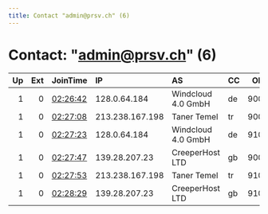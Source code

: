 ```yaml
---
title: Contact "admin@prsv.ch" (6)
---
```


# Contact: "admin@prsv.ch" (6)

|   Up |   Ext | JoinTime                                                                                              | IP              | AS                 | CC   |   ORp |   Dirp | OS    | Version   | Nickname   |   eFamMembers |
|-----:|------:|:------------------------------------------------------------------------------------------------------|:----------------|:-------------------|:-----|------:|-------:|:------|:----------|:-----------|--------------:|
|    1 |     0 | [02:26:42](https://nusenu.github.io/OrNetStats/w/relay/083F459EA734049FB3BD1BE485E013ACB169C496.html) | 128.0.64.184    | Windcloud 4.0 GmbH | de   |  9000 |      0 | Linux | 0.4.7.9   | prsv       |            66 |
|    1 |     0 | [02:27:08](https://nusenu.github.io/OrNetStats/w/relay/D35EEB59F93C629F2833E0FE6BA85E4BADF6F731.html) | 213.238.167.198 | Taner Temel        | tr   |  9000 |      0 | Linux | 0.4.7.9   | prsv       |            66 |
|    1 |     0 | [02:27:23](https://nusenu.github.io/OrNetStats/w/relay/F078FE1D7BDA9BCAE13133396B564C73EA28FFA7.html) | 128.0.64.184    | Windcloud 4.0 GmbH | de   |  9100 |      0 | Linux | 0.4.7.9   | prsv       |            66 |
|    1 |     0 | [02:27:47](https://nusenu.github.io/OrNetStats/w/relay/BDFBF40F77AABE3069870A42D9FCD3C7560A9592.html) | 139.28.207.23   | CreeperHost LTD    | gb   |  9000 |      0 | Linux | 0.4.7.9   | prsv       |            66 |
|    1 |     0 | [02:27:53](https://nusenu.github.io/OrNetStats/w/relay/CD3CC26C75AFCC9A6AF7B266B99410A164BF0CC5.html) | 213.238.167.198 | Taner Temel        | tr   |  9100 |      0 | Linux | 0.4.7.9   | prsv       |            66 |
|    1 |     0 | [02:28:29](https://nusenu.github.io/OrNetStats/w/relay/2F4198B89CC0B248E320963B9BF89270896747F7.html) | 139.28.207.23   | CreeperHost LTD    | gb   |  9100 |      0 | Linux | 0.4.7.9   | prsv       |            66 |
